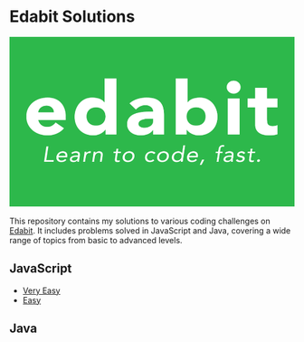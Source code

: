 # Edabit Solutions

<img src="./img/edabit.png" alt="edabit banner" width="782" height="300">

This repository contains my solutions to various coding challenges on [Edabit](https://edabit.com/challenges). It includes problems solved in JavaScript and Java, covering a wide range of topics from basic to advanced levels.

## JavaScript

- [Very Easy]()
- [Easy]()

## Java